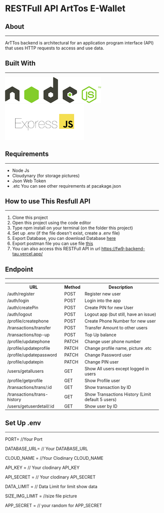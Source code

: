 <h1> RESTFull API ArtTos E-Wallet </h1>

<h2> About </h2>
<hr>
ArTTos backend is architectural for an application program interface (API) that uses HTTP requests to access and use data.

<h2> Built With </h2>
<hr>

![Node](/assets/images/node.png)
![Node](/assets/images/express.png)

<h2>Requirements</h2>
<hr>

- Node Js
- Cloudynary (for storage pictures)
- Json Web Token 
- .etc You can see other requirements at pacakage.json

<h2> How to use This Resfull API </h2>
<hr>

1. Clone this project
2. Open this project using the code editor
3. Type npm install on your terminal (on the folder this project)
4. Set up .env (if the file doesn't exist, create a .env file)
5. Export Database, you can download Database [here](https://drive.google.com/file/d/1g_Nu5OFJLDflH_SVjtUiMxJEOpTMralY/view?usp=sharing)
6. Export postman file you can use file [this](https://drive.google.com/file/d/1zepZsElMKeAFdM6v8GAoOFKrE2MvtmxL/view?usp=sharing)
7. You can also access this RESTFull API in url https://fw9-backend-tau.vercel.app/

<h2> Endpoint </h2>
<hr>
<table>
  <tr>
    <th>URL</th>
    <th>Method</th>
    <th>Description</th>
  </tr>
  <tr>
    <td>/auth/register</td>
    <td>POST</td>
    <td>Register new user</td>
  </tr>
  <tr>
    <td>/auth/login</td>
    <td>POST</td>
    <td>Login into the app</td>
  </tr>
  <tr>
    <td>/auth/createPin</td>
    <td>POST</td>
    <td>Create PIN for new User</td>
  </tr>
  <tr>
    <td>/auth/logout</td>
    <td>POST</td>
    <td>Logout app (but still, have an issue)</td>
  </tr>
  <tr>
    <td>/profile/createphone</td>
    <td>POST</td>
    <td>Create Phone Number for new user</td>
  </tr>
  <tr>
    <td>/transactions/transfer</td>
    <td>POST</td>
    <td>Transfer Amount to other users</td>
  </tr>
  <tr>
    <td>/transactions/top-up</td>
    <td>POST</td>
    <td>Top Up balance</td>
  </tr>
  <tr>
    <td>/profile/updatephone</td>
    <td>PATCH</td>
    <td>Change user phone number</td>
  </tr>
  <tr>
    <td>/profile/updateprofile</td>
    <td>PATCH</td>
    <td>Change profile name, picture .etc</td>
  </tr>
  <tr>
    <td>/profile/updatepassword</td>
    <td>PATCH</td>
    <td>Change Password user</td>
  </tr>
  <tr>
    <td>/profile/updatepin</td>
    <td>PATCH</td>
    <td>Change PIN user</td>
  </tr>
  <tr>
    <td>/users/getallusers</td>
    <td>GET</td>
    <td>Show All users except logged in users</td>
  </tr>
  <tr>
    <td>/profile/getprofile</td>
    <td>GET</td>
    <td>Show Profile user</td>
  </tr>
  <tr>
    <td>/transactions/trans/:id</td>
    <td>GET</td>
    <td>Show transaction by ID</td>
  </tr>
   <tr>
    <td>/transactions/trans-history</td>
    <td>GET</td>
    <td>Show Transactions History (Limit default 5 users)</td>
  </tr>
   <tr>
    <td>/users/getuserdetail/:id</td>
    <td>GET</td>
    <td>Show user by ID</td>
  </tr>

</table>

<h2> Set Up .env </h2>
<hr>

PORT= //Your Port

DATABASE_URL= // Your DATABASE_URL

CLOUD_NAME = //Your Clodinary CLOUD_NAME

API_KEY = // Your clodinary API_KEY

API_SECRET = // Your clodinary API_SECRET

DATA_LIMIT = // Data Limit for limit show data

SIZE_IMG_LIMIT = //size file picture

APP_SECRET = // your random for APP_SECRET

